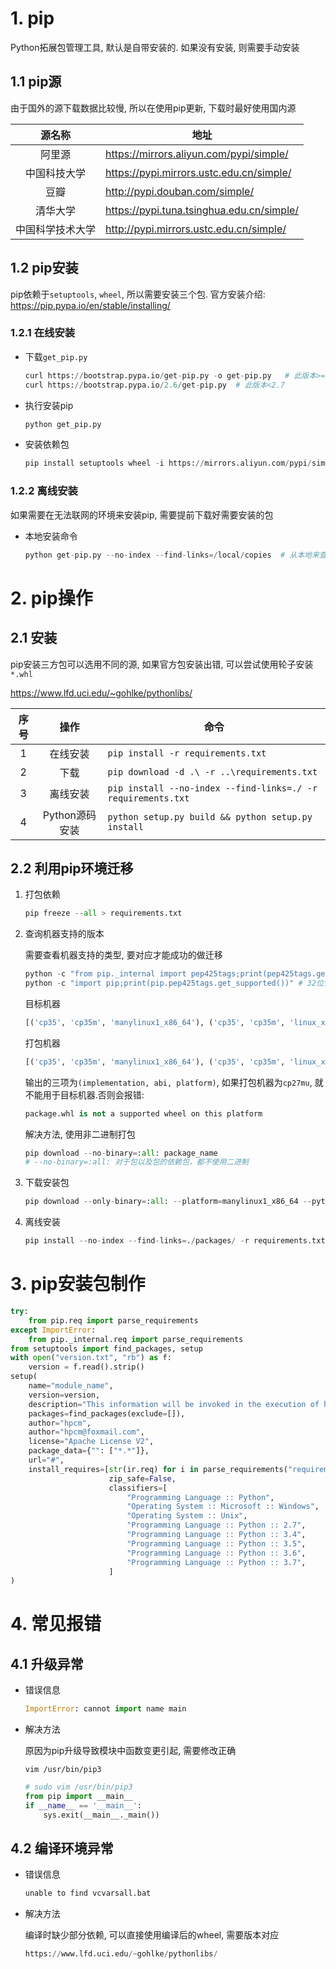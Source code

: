# 1. pip

Python拓展包管理工具, 默认是自带安装的. 如果没有安装, 则需要手动安装

## 1.1 pip源

由于国外的源下载数据比较慢, 所以在使用pip更新, 下载时最好使用国内源

|      源名称      | 地址                                      |
| :--------------: | ----------------------------------------- |
|      阿里源      | https://mirrors.aliyun.com/pypi/simple/   |
|   中国科技大学   | https://pypi.mirrors.ustc.edu.cn/simple/  |
|       豆瓣       | http://pypi.douban.com/simple/            |
|     清华大学     | https://pypi.tuna.tsinghua.edu.cn/simple/ |
| 中国科学技术大学 | http://pypi.mirrors.ustc.edu.cn/simple/   |

## 1.2 pip安装

pip依赖于`setuptools`, `wheel`, 所以需要安装三个包. 官方安装介绍: https://pip.pypa.io/en/stable/installing/

### 1.2.1 在线安装

* 下载`get_pip.py`

  ```python
  curl https://bootstrap.pypa.io/get-pip.py -o get-pip.py   # 此版本>=2.7
  curl https://bootstrap.pypa.io/2.6/get-pip.py  # 此版本<2.7
  ```

  

* 执行安装pip

  ```python
  python get_pip.py
  ```

* 安装依赖包

  ``````python
  pip install setuptools wheel -i https://mirrors.aliyun.com/pypi/simple/
  ``````

  

### 1.2.2 离线安装

如果需要在无法联网的环境来安装pip, 需要提前下载好需要安装的包

* 本地安装命令

  ```python
  python get-pip.py --no-index --find-links=/local/copies  # 从本地来查找需要安装的包
  ```

# 2. pip操作

## 2.1 安装

pip安装三方包可以选用不同的源, 如果官方包安装出错, 可以尝试使用轮子安装`*.whl`

https://www.lfd.uci.edu/~gohlke/pythonlibs/

| 序号 |      操作      | 命令                                                         |
| :--: | :------------: | ------------------------------------------------------------ |
|  1   |    在线安装    | `pip install -r requirements.txt`                            |
|  2   |      下载      | `pip download -d .\ -r ..\requirements.txt`                  |
|  3   |    离线安装    | `pip install --no-index --find-links=./ -r requirements.txt` |
|  4   | Python源码安装 | `python setup.py build && python setup.py install`           |



## 2.2 利用pip环境迁移

1. 打包依赖

   ```python
   pip freeze --all > requirements.txt
   ```

   

2. 查询机器支持的版本

   需要查看机器支持的类型, 要对应才能成功的做迁移

   ```python
   python -c "from pip._internal import pep425tags;print(pep425tags.get_supported())" # 64位查看可迁移的版本
   python -c "import pip;print(pip.pep425tags.get_supported())" # 32位查看可以迁移版本
   ```

   目标机器

   ```python
   [('cp35', 'cp35m', 'manylinux1_x86_64'), ('cp35', 'cp35m', 'linux_x86_64')....
   ```

   打包机器

   ```python
   [('cp35', 'cp35m', 'manylinux1_x86_64'), ('cp35', 'cp35m', 'linux_x86_64')....
   ```

   输出的三项为`(implementation, abi, platform)`, 如果打包机器为`cp27mu`, 就不能用于目标机器.否则会报错:

   ```python
   package.whl is not a supported wheel on this platform
   ```

   解决方法, 使用非二进制打包

   ```python
   pip download --no-binary=:all: package_name
   # --no-binary=:all: 对于包以及包的依赖包，都不使用二进制
   ```

   

3. 下载安装包

   ```python
   pip download --only-binary=:all: --platform=manylinux1_x86_64 --python-version 35 --implementation cp --abi cp35m -r requirements.txt -d ./packages/
   ```

   

4. 离线安装

   ```python
   pip install --no-index --find-links=./packages/ -r requirements.txt
   ```

   

# 3. pip安装包制作

```python
try:
    from pip.req import parse_requirements
except ImportError:
    from pip._internal.req import parse_requirements
from setuptools import find_packages, setup
with open("version.txt", "rb") as f:
    version = f.read().strip()
setup(
    name="module_name",
    version=version,
    description="This information will be invoked in the execution of help",
    packages=find_packages(exclude=[]),
    author="hpcm",
    author="hpcm@foxmail.com",
    license="Apache License V2",
    package_data={"": ["*.*"]},
    url="#",
    install_requires=[str(ir.req) for i in parse_requirements("requirements.txt", session=False),
                      zip_safe=False,
                      classifiers=[
                          "Programming Language :: Python",
                          "Operating System :: Microsoft :: Windows",
                          "Operating System :: Unix",
                          "Programming Language :: Python :: 2.7",
                          "Programming Language :: Python :: 3.4",
                          "Programming Language :: Python :: 3.5",
                          "Programming Language :: Python :: 3.6",
                          "Programming Language :: Python :: 3.7",
                      ]
)
```



# 4. 常见报错

## 4.1 升级异常

* 错误信息

  ```python
  ImportError: cannot import name main
  ```

* 解决方法

  原因为pip升级导致模块中函数变更引起, 需要修改正确

  `vim /usr/bin/pip3`

  ```python
  # sudo vim /usr/bin/pip3
  from pip import __main__
  if __name__ == '__main__':
      sys.exit(__main__._main())
  ```



## 4.2 编译环境异常

* 错误信息

  ```python
  unable to find vcvarsall.bat
  ```

  

* 解决方法

  编译时缺少部分依赖, 可以直接使用编译后的wheel, 需要版本对应

  ```python
  https://www.lfd.uci.edu/~gohlke/pythonlibs/
  ```

  




